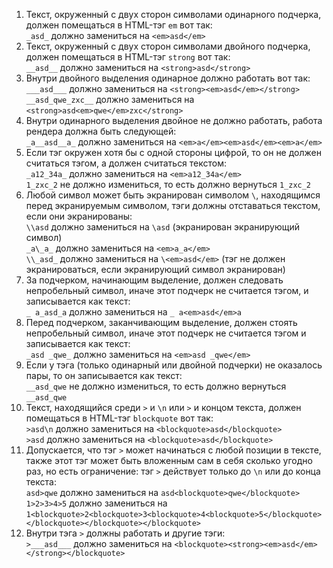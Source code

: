 1. Текст, окруженный с двух сторон символами одинарного подчерка, должен помещаться в HTML-тэг `em` вот так: <br>
`_asd_` должно замениться на `<em>asd</em>` <br>
2. Текст, окруженный с двух сторон символами двойного подчерка, должен помещаться в HTML-тэг `strong` вот так: <br>
`__asd__` должно замениться на `<strong>asd</strong>` <br>
3. Внутри двойного выделения одинарное должно работать вот так: <br>
`___asd___` должно замениться на `<strong><em>asd</em></strong>` <br>
`__asd_qwe_zxc__` должно замениться на `<strong>asd<em>qwe</em>zxc</strong>` <br>
4. Внутри одинарного выделения двойное не должно работать, работа рендера должна быть следующей: <br>
`_a__asd__a_` должно замениться на `<em>a</em><em>asd</em><em>a</em>` <br>
5. Если тэг окружен хотя бы с одной стороны цифрой, то он не должен считаться тэгом, а должен считаться текстом: <br>
`_a12_34a_` должно замениться на `<em>a12_34a</em>` <br>
`1_zxc_2` не должно измениться, то есть должно вернуться `1_zxc_2` <br>
6. Любой символ может быть экранирован символом `\`, находящимся перед экранируемым символом, тэги должны отставаться текстом, если они экранированы: <br>
`\\asd` должно замениться на `\asd` (экранирован экранирующий символ) <br>
`_a\_a_` должно замениться на `<em>a_a</em>` <br>
`\\_asd_` должно замениться на `\<em>asd</em>` (тэг не должен экранироваться, если экранирующий символ экранирован) <br>
7. За подчерком, начинающим выделение, должен следовать непробельный символ, иначе этот подчерк не считается тэгом, и записывается как текст: <br>
`_ a_asd_a` должно замениться на `_ a<em>asd</em>a` <br>
8. Перед подчерком, заканчивающим выделение, должен стоять непробельный символ, иначе этот подчерк не считается тэгом и записывается как текст: <br>
`_asd _qwe_` должно замениться на `<em>asd _qwe</em>` <br>
9. Если у тэга (только одинарный или двойной подчерки) не оказалось пары, то он записывается как текст: <br>
`__asd_qwe` не должно измениться, то есть должно вернуться `__asd_qwe` <br>
10. Текст, находящийся среди `>` и `\n` или `>` и концом текста, должен помещаться в HTML-тэг `blockquote` вот так: <br>
`>asd\n` должно замениться на `<blockquote>asd</blockquote>` <br>
`>asd` должно замениться на `<blockquote>asd</blockquote>` <br>
11. Допускается, что тэг `>` может начинаться с любой позиции в тексте, также этот тэг может быть вложенным сам в себя сколько угодно раз, но есть ограничение: тэг `>` действует только до `\n` или до конца текста: <br>
`asd>qwe` должно замениться на `asd<blockquote>qwe</blockquote>` <br>
`1>2>3>4>5` должно замениться на `1<blockquote>2<blockquote>3<blockquote>4<blockquote>5</blockquote></blockquote></blockquote></blockquote>` <br>
12. Внутри тэга `>` должны работать и другие тэги: <br>
`>___asd___` должно замениться на `<blockquote><strong><em>asd</em></strong></blockquote>` <br>
